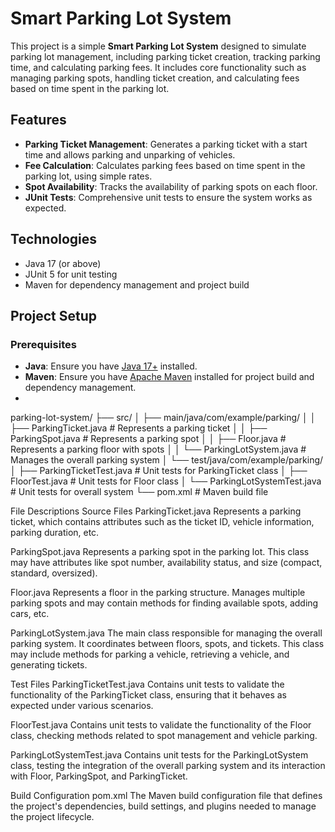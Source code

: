 # Smart Parking Lot System

This project is a simple **Smart Parking Lot System** designed to simulate parking lot management, including parking ticket creation, tracking parking time, and calculating parking fees. It includes core functionality such as managing parking spots, handling ticket creation, and calculating fees based on time spent in the parking lot.

## Features

- **Parking Ticket Management**: Generates a parking ticket with a start time and allows parking and unparking of vehicles.
- **Fee Calculation**: Calculates parking fees based on time spent in the parking lot, using simple rates.
- **Spot Availability**: Tracks the availability of parking spots on each floor.
- **JUnit Tests**: Comprehensive unit tests to ensure the system works as expected.

## Technologies

- Java 17 (or above)
- JUnit 5 for unit testing
- Maven for dependency management and project build

## Project Setup

### Prerequisites

- **Java**: Ensure you have [Java 17+](https://openjdk.java.net/) installed.
- **Maven**: Ensure you have [Apache Maven](https://maven.apache.org/) installed for project build and dependency management.
- 
parking-lot-system/
├── src/
│   ├── main/java/com/example/parking/
│   │   ├── ParkingTicket.java       # Represents a parking ticket
│   │   ├── ParkingSpot.java         # Represents a parking spot
│   │   ├── Floor.java               # Represents a parking floor with spots
│   │   └── ParkingLotSystem.java    # Manages the overall parking system
│   └── test/java/com/example/parking/
│       ├── ParkingTicketTest.java   # Unit tests for ParkingTicket class
│       ├── FloorTest.java           # Unit tests for Floor class
│       └── ParkingLotSystemTest.java # Unit tests for overall system
└── pom.xml                          # Maven build file

File Descriptions
Source Files
ParkingTicket.java
Represents a parking ticket, which contains attributes such as the ticket ID, vehicle information, parking duration, etc.

ParkingSpot.java
Represents a parking spot in the parking lot. This class may have attributes like spot number, availability status, and size (compact, standard, oversized).

Floor.java
Represents a floor in the parking structure. Manages multiple parking spots and may contain methods for finding available spots, adding cars, etc.

ParkingLotSystem.java
The main class responsible for managing the overall parking system. It coordinates between floors, spots, and tickets. This class may include methods for parking a vehicle, retrieving a vehicle, and generating tickets.

Test Files
ParkingTicketTest.java
Contains unit tests to validate the functionality of the ParkingTicket class, ensuring that it behaves as expected under various scenarios.

FloorTest.java
Contains unit tests to validate the functionality of the Floor class, checking methods related to spot management and vehicle parking.

ParkingLotSystemTest.java
Contains unit tests for the ParkingLotSystem class, testing the integration of the overall parking system and its interaction with Floor, ParkingSpot, and ParkingTicket.

Build Configuration
pom.xml
The Maven build configuration file that defines the project's dependencies, build settings, and plugins needed to manage the project lifecycle.
